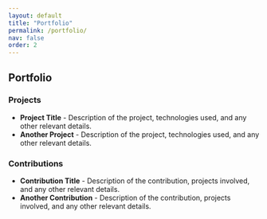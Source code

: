 ```yaml
---
layout: default
title: "Portfolio"
permalink: /portfolio/
nav: false
order: 2
---
```


## Portfolio

### Projects

- **Project Title** - Description of the project, technologies used, and any other relevant details.
- **Another Project** - Description of the project, technologies used, and any other relevant details.

### Contributions

- **Contribution Title** - Description of the contribution, projects involved, and any other relevant details.
- **Another Contribution** - Description of the contribution, projects involved, and any other relevant details.
